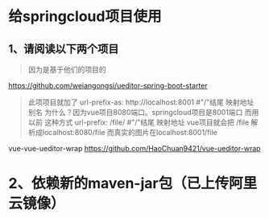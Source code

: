 # 给springcloud项目使用 

## 1、请阅读以下两个项目

> 因为是基于他们的项目的

https://github.com/weiangongsi/ueditor-spring-boot-starter

>此项项目就加了
url-prefix-as: http://localhost:8001 #"/"结尾 映射地址 别名
为什么？因为vue项目8080端口。springcloud项目是8001端口
而用以前 这种方式 url-prefix: /file/ #"/"结尾 映射地址 
vue项目就会把 /file 解析成localhost:8080/file
而真实的图片在localhost:8001/file


vue-vue-ueditor-wrap
https://github.com/HaoChuan9421/vue-ueditor-wrap




# 2、依赖新的maven-jar包（已上传阿里云镜像）









